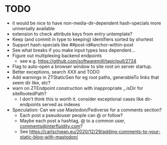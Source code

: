 # TODO
 - it would be nice to have non-media-dir-dependent hash-specials more universally available
 - extension to check attribute keys from entry untemplate?
 - Keep (and commit in type to keeping) identifiers sorted by shortest
 - Support hash-specials like ##post-id#anchor-within-post
 - See what breaks if you make input types less dependent...
 - Figure out multiplexing backend endpoints
   - see e.g. https://github.com/softwaremill/tapir/pull/2724
 - Flag to auto-open a browser window to site root on
   server startup.
 - Better exceptions, search XXX and TODO
 - Add warnings in ZTStaticGen for eg root paths, 
   generableTo links that seem dir like, etc?
 - warn on ZTEndpoint construction with inappropriate _.isDir for siteRootedPath?
   - I don't think this is worth it. consider exceptional cases like dir-endpoints
     served as indexes
 - Speculation: Can we use Mastodon/Fediverse for a comments
   section?
   - Each post a pseudouser people can @ or follow?
   - Maybe each post a hashtag, @ to a common user, 
     comments@interfluidity.com?
   - See https://carlschwan.eu/2020/12/29/adding-comments-to-your-static-blog-with-mastodon/
